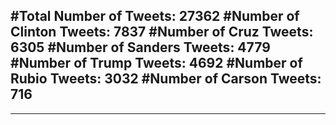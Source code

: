 #Total Number of Tweets: 27362 
#Number of Clinton Tweets: 7837
#Number of Cruz Tweets: 6305
#Number of Sanders Tweets: 4779
#Number of Trump Tweets: 4692
#Number of Rubio Tweets: 3032
#Number of Carson Tweets: 716
---
---
